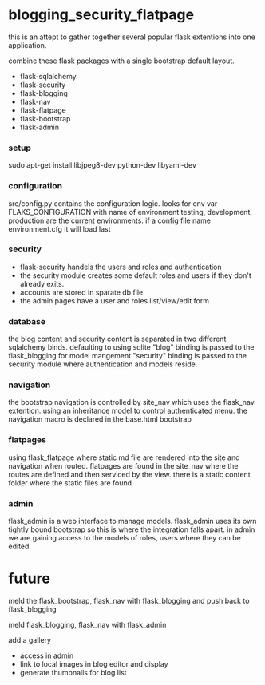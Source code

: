 # blogging_security_flatpage

this is an attept to gather together several popular flask extentions into one application.

combine these flask packages with a single bootstrap default layout. 
* flask-sqlalchemy
* flask-security
* flask-blogging
* flask-nav
* flask-flatpage
* flask-bootstrap
* flask-admin

### setup
sudo apt-get install libjpeg8-dev python-dev libyaml-dev


### configuration

src/config.py contains the configuration logic.
looks for env var FLAKS_CONFIGURATION with name of environment
testing, development, production are the current environments.
if a config file name environment.cfg it will load last

### security

* flask-security handels the users and roles and authentication
* the security module creates some default roles and users if they don't already exits.
* accounts are stored in sparate db file.
* the admin pages have a user and roles list/view/edit form

### database

the blog content and security content is separated in two different sqlalchemy binds.
defaulting to using sqlite
"blog" binding is passed to the flask_blogging for model mangement
"security" binding is passed to the security module where authentication and models reside.

### navigation

the bootstrap navigation is controlled by site_nav which uses the flask_nav extention.
using an inheritance model to control authenticated menu.
the navigation macro is declared in the base.html bootstrap

### flatpages

using flask_flatpage where static md file are rendered into the site and navigation when routed.
flatpages are found in the site_nav where the routes are defined and then serviced by the view.
there is a static content folder where the static files are found.

### admin

flask_admin is a web interface to manage models.
flask_admin uses its own tightly bound bootstrap so this is where the integration falls apart.
in admin we are gaining access to the models of roles, users where they can be edited.

# future

meld the flask_bootstrap, flask_nav with flask_blogging and push back to flask_blogging

meld flask_blogging, flask_nav with flask_admin

add a gallery  
* access in admin
* link to local images in blog editor and display
* generate thumbnails for blog list



